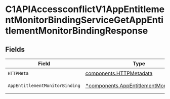 # C1APIAccessconflictV1AppEntitlementMonitorBindingServiceGetAppEntitlementMonitorBindingResponse


## Fields

| Field                                                                                               | Type                                                                                                | Required                                                                                            | Description                                                                                         |
| --------------------------------------------------------------------------------------------------- | --------------------------------------------------------------------------------------------------- | --------------------------------------------------------------------------------------------------- | --------------------------------------------------------------------------------------------------- |
| `HTTPMeta`                                                                                          | [components.HTTPMetadata](../../models/components/httpmetadata.md)                                  | :heavy_check_mark:                                                                                  | N/A                                                                                                 |
| `AppEntitlementMonitorBinding`                                                                      | [*components.AppEntitlementMonitorBinding](../../models/components/appentitlementmonitorbinding.md) | :heavy_minus_sign:                                                                                  | Successful response                                                                                 |